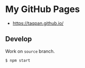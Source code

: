 # My GitHub Pages

- https://taqpan.github.io/

## Develop

Work on `source` branch.

```
$ npm start
```

